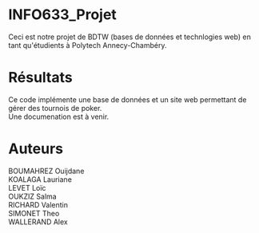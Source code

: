 # INFO633_Projet
Ceci est notre projet de BDTW (bases de données et technlogies web) en tant qu'étudients à Polytech Annecy-Chambéry.

# Résultats
Ce code implémente une base de données et un site web permettant de gérer des tournois de poker. </br>
Une documenation est à venir.

# Auteurs 
BOUMAHREZ Ouijdane </br>
KOALAGA Lauriane </br>
LEVET Loïc </br>
OUKZIZ Salma </br>
RICHARD Valentin </br>
SIMONET Theo </br>
WALLERAND Alex </br>
